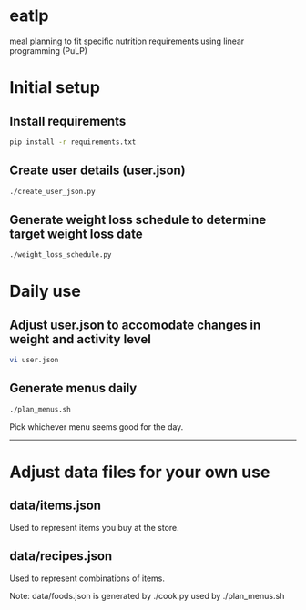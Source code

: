 # eatlp
meal planning to fit specific nutrition requirements using linear programming (PuLP)

# Initial setup

## Install requirements
```bash
pip install -r requirements.txt
```

## Create user details (user.json)
```bash
./create_user_json.py
```

## Generate weight loss schedule to determine target weight loss date
```bash
./weight_loss_schedule.py
```

# Daily use
## Adjust user.json to accomodate changes in weight and activity level
```bash
vi user.json
```

## Generate menus daily
```bash
./plan_menus.sh
```
Pick whichever menu seems good for the day.

---
# Adjust data files for your own use

## data/items.json

Used to represent items you buy at the store.

## data/recipes.json

Used to represent combinations of items.

Note: data/foods.json is generated by ./cook.py used by ./plan_menus.sh
